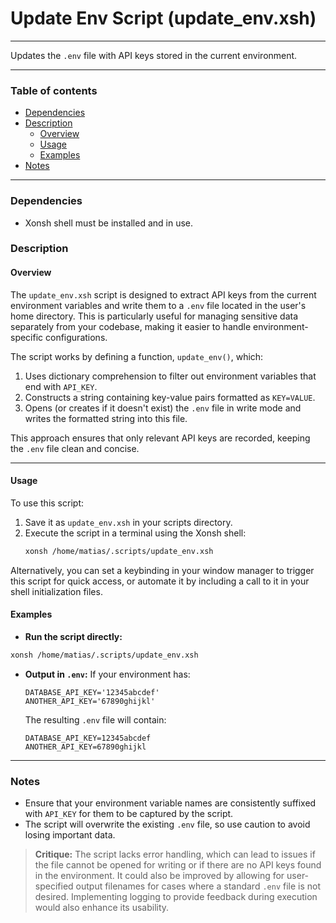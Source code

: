 # Update Env Script (update_env.xsh)

---

Updates the `.env` file with API keys stored in the current environment.

---

### Table of contents

- [Dependencies](#dependencies)
- [Description](#description)
    - [Overview](#overview)
    - [Usage](#usage)
    - [Examples](#examples)
- [Notes](#notes)

---

<a name="dependencies" />

### Dependencies

- Xonsh shell must be installed and in use.

<a name="description" />

### Description

<a name="overview" />

#### Overview

The `update_env.xsh` script is designed to extract API keys from the current environment variables and write them to a `.env` file located in the user's home directory. This is particularly useful for managing sensitive data separately from your codebase, making it easier to handle environment-specific configurations.

The script works by defining a function, `update_env()`, which:
1. Uses dictionary comprehension to filter out environment variables that end with `API_KEY`.
2. Constructs a string containing key-value pairs formatted as `KEY=VALUE`.
3. Opens (or creates if it doesn't exist) the `.env` file in write mode and writes the formatted string into this file.

This approach ensures that only relevant API keys are recorded, keeping the `.env` file clean and concise.

---

<a name="usage" />

#### Usage

To use this script:
1. Save it as `update_env.xsh` in your scripts directory.
2. Execute the script in a terminal using the Xonsh shell:
   ```bash
   xonsh /home/matias/.scripts/update_env.xsh
   ```

Alternatively, you can set a keybinding in your window manager to trigger this script for quick access, or automate it by including a call to it in your shell initialization files.

<a name="examples" />

#### Examples

- **Run the script directly:**

```bash
xonsh /home/matias/.scripts/update_env.xsh
```

- **Output in `.env`:**
  If your environment has:
  ```
  DATABASE_API_KEY='12345abcdef'
  ANOTHER_API_KEY='67890ghijkl'
  ```
  The resulting `.env` file will contain:
  ```
  DATABASE_API_KEY=12345abcdef
  ANOTHER_API_KEY=67890ghijkl
  ```

---

<a name="notes" />

### Notes

- Ensure that your environment variable names are consistently suffixed with `API_KEY` for them to be captured by the script.
- The script will overwrite the existing `.env` file, so use caution to avoid losing important data.

> **Critique:** 
> The script lacks error handling, which can lead to issues if the file cannot be opened for writing or if there are no API keys found in the environment. It could also be improved by allowing for user-specified output filenames for cases where a standard `.env` file is not desired. Implementing logging to provide feedback during execution would also enhance its usability.